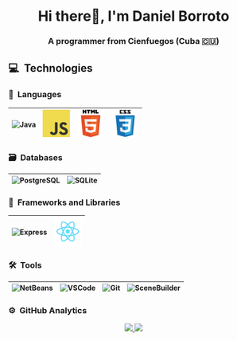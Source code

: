 <h1 align="center">Hi there👋, I'm Daniel Borroto</h1>
<h3 align="center">A programmer from Cienfuegos (Cuba 🇨🇺)</h3>

<!--
**danyborroto/danyborroto** is a ✨ _special_ ✨ repository because its `README.md` (this file) appears on your GitHub profile.

Here are some ideas to get you started:

- 🔭 I’m currently working on ...
- 🌱 I’m currently learning ...
- 👯 I’m looking to collaborate on ...
- 🤔 I’m looking for help with ...
- 💬 Ask me about ...
- 📫 How to reach me: ...
- 😄 Pronouns: ...
- ⚡ Fun fact: ...

>[!NOTE]
>hola

>[!TIP]
>hola

>[!IMPORTANT]
>hola

>[!CAUTION]
>hola

>[!WARNING]
>hola

-->
## 💻 &nbsp;Technologies
### 💬 &nbsp;Languages
|<img title="Java" alt="Java" width="55px" src="https://brandslogos.com/wp-content/uploads/images/large/java-logo-1.png"> | <img alt="JavaScript" title="JavaScript" width="55px" src="https://raw.githubusercontent.com/github/explore/master/topics/javascript/javascript.png"> | <img title="HTML" alt="HTML" width="55px" src="https://raw.githubusercontent.com/github/explore/master/topics/html/html.png"> | <img title="CSS" alt="CSS" width="55px" src="https://raw.githubusercontent.com/github/explore/master/topics/css/css.png">|
|---|---|---|---|

### 🗃️ &nbsp;Databases
|<img title="PostgreSQL" alt="PostgreSQL" width="55px" src="https://upload.wikimedia.org/wikipedia/commons/thumb/2/29/Postgresql_elephant.svg/1200px-Postgresql_elephant.svg.png">|<img title="SQLite" alt="SQLite" width="55px" src="https://upload.wikimedia.org/wikipedia/commons/thumb/9/97/Sqlite-square-icon.svg/1200px-Sqlite-square-icon.svg.png">|
|---|---|

### 🧩 &nbsp;Frameworks and Libraries
|<img title="Express" alt="Express" width="55px" src="https://upload.wikimedia.org/wikipedia/commons/6/64/Expressjs.png"> | <img title="React" alt="React" width="55px" src="https://raw.githubusercontent.com/github/explore/master/topics/react/react.png"> |
|---|---|

### 🛠️ &nbsp;Tools
| <img title="NetBeans" alt="NetBeans" width="55px" src="https://upload.wikimedia.org/wikipedia/commons/9/98/Apache_NetBeans_Logo.svg"> | <img title="VSCode" alt="VSCode" width="55px" src="https://chris-ayers.com/assets/images/vscode-logo.png"> | <img title="Git" alt="Git" width="55px" src="https://upload.wikimedia.org/wikipedia/commons/thumb/3/3f/Git_icon.svg/2048px-Git_icon.svg.png"> | <img title="SceneBuilder" alt="SceneBuilder" width="55px" src="https://i0.wp.com/gluonhq.com/wp-content/uploads/2015/02/SceneBuilderLogo.png?fit=781%2C781&ssl=1"> |
| --- | --- | --- | ---|

### ⚙️ &nbsp;GitHub Analytics

<p align="center">
  <a href="https://github.com/danyborroto">
    <img height="180em" src="https://github-readme-stats-eight-theta.vercel.app/api?username=danyborroto&show_icons=true&theme=algolia&include_all_commits=true&count_private=true">
    <img height="180em" src="https://github-readme-stats-eight-theta.vercel.app/api/top-langs/?username=danyborroto&layout=compact&langs_count=8&theme=algolia">
  </a>
</p>
